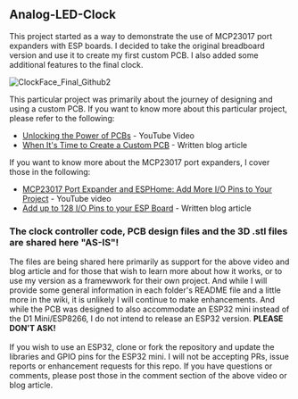 ## Analog-LED-Clock
This project started as a way to demonstrate the use of MCP23017 port expanders with ESP boards.  I decided to take the original breadboard version and use it to create my first custom PCB. I also added some additional features to the final clock.

![ClockFace_Final_Github2](https://github.com/Resinchem/Analog-LED-Clock/assets/55962781/57a7d127-6223-4b32-a715-53b4ede319d6)

This particular project was primarily about the journey of designing and using a custom PCB.  If you want to know more about this particular project, please refer to the following:
- [Unlocking the Power of PCBs](https://youtu.be/uTdGtw9cBE4) - YouTube Video
- [When It's Time to Create a Custom PCB](https://resinchemtech.blogspot.com/2023/11/custom-pcb-time.html) - Written blog article

If you want to know more about the MCP23017 port expanders, I cover those in the following:
- [MCP23017 Port Expander and ESPHome: Add More I/O Pins to Your Project](https://youtu.be/GyHiSyoyk_0) - YouTube video
- [Add up to 128 I/O Pins to your ESP Board](https://resinchemtech.blogspot.com/2023/10/IO-expander.html) - Written blog article

### The clock controller code, PCB design files and the 3D .stl files are shared here "AS-IS"!

The files are being shared here primarily as support for the above video and blog article and for those that wish to learn more about how it works, or to use my version as a framewwork for their own project.  And while I will provide some general information in each folder's README file and a little more in the wiki, it is unlikely I will continue to make enhancements.  And while the PCB was designed to also accommodate an ESP32 mini instead of the D1 Mini/ESP8266, I do not intend to release an ESP32 version.  **PLEASE DON'T ASK!**<br><br />
If you wish to use an ESP32, clone or fork the repository and update the libraries and GPIO pins for the ESP32 mini.  I will not be accepting PRs, issue reports or enhancement requests for this repo.  If you have questions or comments, please post those in the comment section of the above video or blog article.
